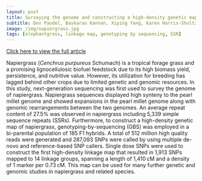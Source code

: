 ```yaml
---
layout: post
title: Surveying the genome and constructing a high-density genetic map of napiergrass (Cenchrus purpureus Schumach)
subtitle: Dev Paudel, Baskaran Kannan, Xiping Yang, Karen Harris-Shultz, Mahendar Thudi, Rajeev K. Varshney, Fredy Altpeter & Jianping Wang
image: /img/napiergrass.jpg
tags: [elephantgrass, linkage map, genotyping by sequencing, SSR]
---
```

[Click here to view the full article](https://www.nature.com/articles/s41598-018-32674-x)

Napiergrass (_Cenchrus purpureus_ Schumach) is a tropical forage grass and a promising lignocellulosic biofuel feedstock due to its high biomass yield, persistence, and nutritive value. However, its utilization for breeding has lagged behind other crops due to limited genetic and genomic resources. In this study, next-generation sequencing was first used to survey the genome of napiergrass. Napiergrass sequences displayed high synteny to the pearl millet genome and showed expansions in the pearl millet genome along with genomic rearrangements between the two genomes. An average repeat content of 27.5% was observed in napiergrass including 5,339 simple sequence repeats (SSRs). Furthermore, to construct a high-density genetic map of napiergrass, genotyping-by-sequencing (GBS) was employed in a bi-parental population of 185 F1 hybrids. A total of 512 million high quality reads were generated and 287,093 SNPs were called by using multiple de-novo and reference-based SNP callers. Single dose SNPs were used to construct the first high-density linkage map that resulted in 1,913 SNPs mapped to 14 linkage groups, spanning a length of 1,410 cM and a density of 1 marker per 0.73 cM. This map can be used for many further genetic and genomic studies in napiergrass and related species.

